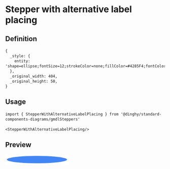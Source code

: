 # Stepper with alternative label placing

## Definition

```
{
  _style: { 
    entity: 'shape=ellipse;fontSize=12;strokeColor=none;fillColor=#4285F4;fontColor=#ffffff;align=center;verticalAlign=middle;html=1;',
  },
  _original_width: 404,
  _original_height: 50,
}
```

## Usage

```
import { StepperWithAlternativeLabelPlacing } from '@dinghy/standard-components-diagrams/gmdlSteppers'

<StepperWithAlternativeLabelPlacing/>
```

## Preview

<img src="./stepper-with-alternative-label-placing.png" width="200"/>
